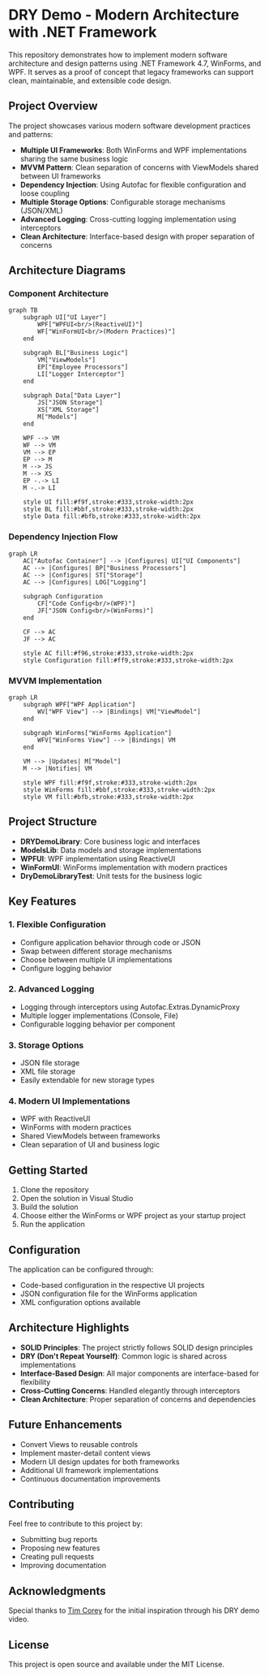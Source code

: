 # DRY Demo - Modern Architecture with .NET Framework

This repository demonstrates how to implement modern software architecture and design patterns using .NET Framework 4.7, WinForms, and WPF. It serves as a proof of concept that legacy frameworks can support clean, maintainable, and extensible code design.

## Project Overview

The project showcases various modern software development practices and patterns:

- **Multiple UI Frameworks**: Both WinForms and WPF implementations sharing the same business logic
- **MVVM Pattern**: Clean separation of concerns with ViewModels shared between UI frameworks
- **Dependency Injection**: Using Autofac for flexible configuration and loose coupling
- **Multiple Storage Options**: Configurable storage mechanisms (JSON/XML)
- **Advanced Logging**: Cross-cutting logging implementation using interceptors
- **Clean Architecture**: Interface-based design with proper separation of concerns

## Architecture Diagrams

### Component Architecture
```mermaid
graph TB
    subgraph UI["UI Layer"]
        WPF["WPFUI<br/>(ReactiveUI)"]
        WF["WinFormUI<br/>(Modern Practices)"]
    end
    
    subgraph BL["Business Logic"]
        VM["ViewModels"]
        EP["Employee Processors"]
        LI["Logger Interceptor"]
    end
    
    subgraph Data["Data Layer"]
        JS["JSON Storage"]
        XS["XML Storage"]
        M["Models"]
    end
    
    WPF --> VM
    WF --> VM
    VM --> EP
    EP --> M
    M --> JS
    M --> XS
    EP -.-> LI
    M -.-> LI
    
    style UI fill:#f9f,stroke:#333,stroke-width:2px
    style BL fill:#bbf,stroke:#333,stroke-width:2px
    style Data fill:#bfb,stroke:#333,stroke-width:2px
```

### Dependency Injection Flow
```mermaid
graph LR
    AC["Autofac Container"] --> |Configures| UI["UI Components"]
    AC --> |Configures| BP["Business Processors"]
    AC --> |Configures| ST["Storage"]
    AC --> |Configures| LOG["Logging"]
    
    subgraph Configuration
        CF["Code Config<br/>(WPF)"]
        JF["JSON Config<br/>(WinForms)"]
    end
    
    CF --> AC
    JF --> AC
    
    style AC fill:#f96,stroke:#333,stroke-width:2px
    style Configuration fill:#ff9,stroke:#333,stroke-width:2px
```

### MVVM Implementation
```mermaid
graph LR
    subgraph WPF["WPF Application"]
        WV["WPF View"] --> |Bindings| VM["ViewModel"]
    end
    
    subgraph WinForms["WinForms Application"]
        WFV["WinForms View"] --> |Bindings| VM
    end
    
    VM --> |Updates| M["Model"]
    M --> |Notifies| VM
    
    style WPF fill:#f9f,stroke:#333,stroke-width:2px
    style WinForms fill:#bbf,stroke:#333,stroke-width:2px
    style VM fill:#bfb,stroke:#333,stroke-width:2px
```

## Project Structure

- **DRYDemoLibrary**: Core business logic and interfaces
- **ModelsLib**: Data models and storage implementations
- **WPFUI**: WPF implementation using ReactiveUI
- **WinFormUI**: WinForms implementation with modern practices
- **DryDemoLibraryTest**: Unit tests for the business logic

## Key Features

### 1. Flexible Configuration
- Configure application behavior through code or JSON
- Swap between different storage mechanisms
- Choose between multiple UI implementations
- Configure logging behavior

### 2. Advanced Logging
- Logging through interceptors using Autofac.Extras.DynamicProxy
- Multiple logger implementations (Console, File)
- Configurable logging behavior per component

### 3. Storage Options
- JSON file storage
- XML file storage
- Easily extendable for new storage types

### 4. Modern UI Implementations
- WPF with ReactiveUI
- WinForms with modern practices
- Shared ViewModels between frameworks
- Clean separation of UI and business logic

## Getting Started

1. Clone the repository
2. Open the solution in Visual Studio
3. Build the solution
4. Choose either the WinForms or WPF project as your startup project
5. Run the application

## Configuration

The application can be configured through:
- Code-based configuration in the respective UI projects
- JSON configuration file for the WinForms application
- XML configuration options available

## Architecture Highlights

- **SOLID Principles**: The project strictly follows SOLID design principles
- **DRY (Don't Repeat Yourself)**: Common logic is shared across implementations
- **Interface-Based Design**: All major components are interface-based for flexibility
- **Cross-Cutting Concerns**: Handled elegantly through interceptors
- **Clean Architecture**: Proper separation of concerns and dependencies

## Future Enhancements

- Convert Views to reusable controls
- Implement master-detail content views
- Modern UI design updates for both frameworks
- Additional UI framework implementations
- Continuous documentation improvements

## Contributing

Feel free to contribute to this project by:
- Submitting bug reports
- Proposing new features
- Creating pull requests
- Improving documentation

## Acknowledgments

Special thanks to [Tim Corey](https://www.iamtimcorey.com/) for the initial inspiration through his DRY demo video.

## License

This project is open source and available under the MIT License.
